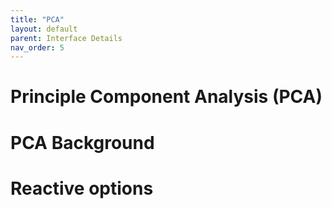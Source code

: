 ```yaml
---
title: "PCA"
layout: default
parent: Interface Details
nav_order: 5
---
```


# Principle Component Analysis (PCA)

# PCA Background

# Reactive options